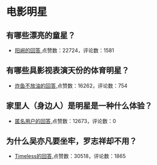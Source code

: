 #  电影明星 
## 有哪些漂亮的童星？
- [阳阙的回答](https://www.zhihu.com/question/289718085/answer/1053830986),点赞数：22724，评论数：1581
## 有哪些具影视表演天份的体育明星？
- [炸鱼不放油的回答](https://www.zhihu.com/question/21803220/answer/174947955),点赞数：16262，评论数：754
## 家里人（身边人）是明星是一种什么体验？
- [匿名用户的回答](https://www.zhihu.com/question/33277954/answer/322505209),点赞数：12673，评论数：0
## 为什么吴亦凡要坐牢，罗志祥却不用？
- [Timeless的回答](https://www.zhihu.com/question/476432828/answer/2055928048),点赞数：30518，评论数：1865
